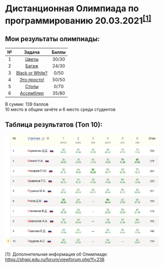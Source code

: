 
# Дистанционная Олимпиада по программированию 20.03.2021<sup>[[1]](#info)</sup>

## Мои результаты олимпиады:
№ | Задача | Баллы
:-:|:-----:|:----:
1 | [Цветы](https://github.com/MrSago/Olymp/tree/main/Olympiads/20.03.2021/1) | 30/30
2 | [Багаж](https://github.com/MrSago/Olymp/tree/main/Olympiads/20.03.2021/2) | 24/30
3 | [Black or White?](https://github.com/MrSago/Olymp/tree/main/Olympiads/20.03.2021/3) | 0/50
4 | [Это просто!](https://github.com/MrSago/Olymp/tree/main/Olympiads/20.03.2021/4) | 50/50
5 | [Столы](https://github.com/MrSago/Olymp/tree/main/Olympiads/20.03.2021/5) | 0/70
6 | [Ассемблер](https://github.com/MrSago/Olymp/tree/main/Olympiads/20.03.2021/6) | 35/80

В сумме: 139 баллов  
10 место в общем зачёте и 6 место среди студентов

## Таблица результатов (Топ 10):
![table](table.png)

<a name="info">[1]</a>: Дополнительная информация об Олимпиаде: https://shgpi.edu.ru/forum/viewforum.php?f=238

